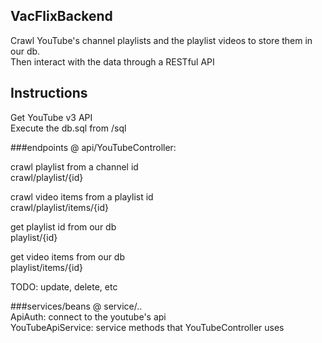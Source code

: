 ## VacFlixBackend
Crawl YouTube's channel playlists and the playlist videos to store them in our db.  
Then interact with the data through a RESTful API

## Instructions
Get YouTube v3 API  
Execute the db.sql from /sql


###endpoints @ api/YouTubeController:

crawl playlist from a channel id  
crawl/playlist/{id}

crawl video items from a playlist id  
crawl/playlist/items/{id}

get playlist id from our db  
playlist/{id}

get video items from our db  
playlist/items/{id}

TODO: update, delete, etc

###services/beans @ service/..  
ApiAuth: connect to the youtube's api  
YouTubeApiService: service methods that YouTubeController uses